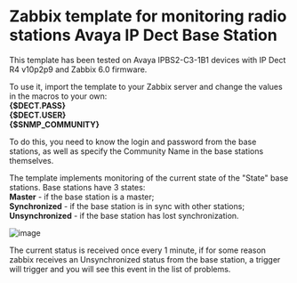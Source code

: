 <h1>Zabbix template for monitoring radio stations Avaya IP Dect Base Station</h2>

This template has been tested on Avaya IPBS2-C3-1B1 devices with IP Dect R4 v10p2p9 and Zabbix 6.0 firmware.

To use it, import the template to your Zabbix server and change the values in the macros to your own:<br>
<b>{$DECT.PASS}<br>
{$DECT.USER}<br>
{$SNMP_COMMUNITY}</b>

To do this, you need to know the login and password from the base stations, as well as specify the Community Name in the base stations themselves.

The template implements monitoring of the current state of the "State" base stations. Base stations have 3 states:<br>
<b>Master</b> - if the base station is a master;<br>
<b>Synchronized</b> - if the base station is in sync with other stations;<br>
<b>Unsynchronized</b> - if the base station has lost synchronization.

![image](https://user-images.githubusercontent.com/34303263/187915692-de56d038-47f4-4d5f-9086-b8d11c6ed7d7.png)

The current status is received once every 1 minute, if for some reason zabbix receives an Unsynchronized status from the base station, a trigger will trigger and you will see this event in the list of problems.

